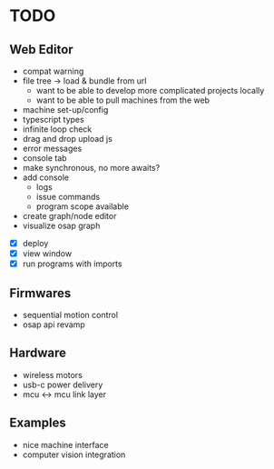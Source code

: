 # TODO

## Web Editor

- compat warning
- file tree -> load & bundle from url
  - want to be able to develop more complicated projects locally
  - want to be able to pull machines from the web
- machine set-up/config
- typescript types
- infinite loop check
- drag and drop upload js
- error messages
- console tab
- make synchronous, no more awaits?
- add console
  - logs
  - issue commands
  - program scope available
- create graph/node editor
- visualize osap graph
- [x] deploy
- [x] view window
- [x] run programs with imports

## Firmwares

- sequential motion control
- osap api revamp

## Hardware

- wireless motors
- usb-c power delivery
- mcu <-> mcu link layer

## Examples

- nice machine interface
- computer vision integration
